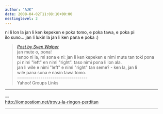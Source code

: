 ```yaml
---
author: "AJK"
date: 2008-04-02T11:08:10+00:00
nestinglevel: 2
---
```

ni li lon la jan li ken kepeken e poka tomo, e poka tawa, e poka pi  
ilo suno... jan li lukin la jan li ken pana e poka :)  

> [_Post by Sven Walper_](/US85m766/how-to-say-left-and-right#post16)  
> jan mute o, pona!  
> tenpo ni la, mi sona e ni: jan li ken kepeken e nimi mute tan toki pona  
> pi nimi "left" en nimi "right". taso nimi pona li lon ala.  
> jan li wile e nimi "left" e nimi "right" tan seme? - ken la, jan li  
> wile pana sona e nasin tawa tomo.  
> \------------------------------------  
> Yahoo! Groups Links  
> 

***

\--  
http://iompostiom.net/trovu-la-ringon-perditan  


***